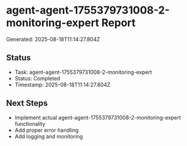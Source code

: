 # agent-agent-1755379731008-2-monitoring-expert Report

Generated: 2025-08-18T11:14:27.804Z

## Status
- Task: agent-agent-1755379731008-2-monitoring-expert
- Status: Completed
- Timestamp: 2025-08-18T11:14:27.804Z

## Next Steps
- Implement actual agent-agent-1755379731008-2-monitoring-expert functionality
- Add proper error handling
- Add logging and monitoring
